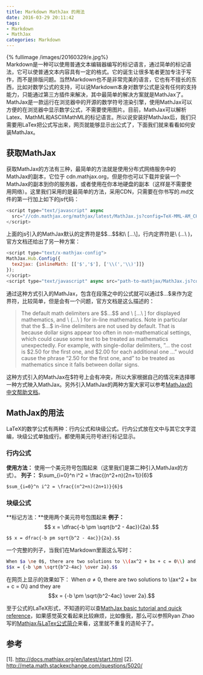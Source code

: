 ```yaml
---
title: Markdown MathJax 的用法
date: 2016-03-29 20:11:42
tags:
- Markdown
- MathJax
categories: Markdown
---
```

{% fullimage /images/20160329/e.jpg%}  
Markdown是一种可以使用普通文本编辑器编写的标记语言，通过简单的标记语法，它可以使普通文本内容具有一定的格式。它的诞生让很多笔者更加专注于写作，而不是排版问题。当然Markdown也不是非常完美的语言，它也有不擅长的东西，比如对数学公式的支持，可以说Markdown本身对数学公式是没有任何的支持能力，只能通过第三方插件来解决，其中最简单的解决方案就是MathJax了。MathJax是一款运行在浏览器中的开源的数学符号渲染引擎，使用MathJax可以方便的在浏览器中显示数学公式，不需要使用图片。目前，MathJax可以解析Latex、MathML和ASCIIMathML的标记语言。所以说安装好MathJax后，我们只需要用LaTex把公式写出来，网页就能够显示出公式了，下面我们就来看看如何安装MathJax。
<!-- more -->
## 获取MathJax
获取MathJax的方法有三种，最简单的方法就是使用分布式网络服务中的MathJax的副本，它位于 cdn.mathjax.org，但是你也可以下载并安装一个MathJax的副本到你的服务器，或者使用在你本地硬盘的副本（这样是不需要使用网络）。这里我们采用的是最简单的方法，采用CDN，只需要在你书写的.md文件的第一行加上如下的js代码：
``` JavaScript
<script type="text/javascript" async
  src="//cdn.mathjax.org/mathjax/latest/MathJax.js?config=TeX-MML-AM_CHTML">
</script>
```
上面的js引入的MathJax默认的定界符是\$\$...\$\$和\\ [...\\]，行内定界符是\\ (...\\ )，官方文档还给出了另一种方案：
``` javascript
<script type="text/x-mathjax-config">
MathJax.Hub.Config({
  tex2jax: {inlineMath: [['$','$'], ['\\(','\\)']]}
});
</script>
<script type="text/javascript" async src="path-to-mathjax/MathJax.js?config=TeX-AMS_CHTML"></script>
```
通过这种方式引入的MathJax，包含在段落之中的公式就可以通过\$...\$来作为定界符，比较简单，但是会有一个问题，官方文档是这么描述的：
>The default math delimiters are \$\$...\$\$ and \\ [...\\ ] for displayed mathematics, and \\ (...\\ ) for in-line mathematics. Note in particular that the \$...\$ in-line delimiters are not used by default. That is because dollar signs appear too often in non-mathematical settings, which could cause some text to be treated as mathematics unexpectedly. For example, with single-dollar delimiters, ”... the cost is \$2.50 for the first one, and \$2.00 for each additional one ...” would cause the phrase “2.50 for the first one, and” to be treated as mathematics since it falls between dollar signs.

这种方式引入的MathJax在$符号上会有冲突，所以大家根据自己的情况来选择哪一种方式映入MathJax。另外引入MathJax的两种方案大家可以参考[MathJax的中文帮助文档](http://mathjax-chinese-doc.readthedocs.org/en/latest/start.html)。

## MathJax的用法
LaTeX的数学公式有两种：行内公式和块级公式。行内公式放在文中与其它文字混编，块级公式单独成行。都使用美元符号进行标记显示。
### 行内公式
**使用方法：** 使用一个美元符号包围起来（这里我们是第二种引入MathJax的方式）。
**列子：** $\sum_{i=0}^n i^2 = \frac{(n^2+n)(2n+1)}{6}$
```
$sum_{i=0}^n i^2 = \frac{(n^2+n)(2n+1)}{6}$
```
### 块级公式
**标记方法：**使用两个美元符号包围起来
**例子：**$$ x = \dfrac{-b \pm \sqrt{b^2 - 4ac}}{2a}.$$
```
$$ x = dfrac{-b pm sqrt{b^2 - 4ac}}{2a}.$$
```
一个完整的列子，当我们在Markdown里面这么写时：
``` bash
When $a \ne 0$, there are two solutions to \\(ax^2 + bx + c = 0\\) and they are
$$x = {-b \pm \sqrt{b^2-4ac} \over 2a}.$$
```
在网页上显示的效果如下：
When $a \ne 0$, there are two solutions to \\(ax^2 + bx + c = 0\\) and they are
$$x = {-b \pm \sqrt{b^2-4ac} \over 2a}.$$

至于公式的LaTeX形式，不知道的可以查[MathJax basic tutorial and quick reference](http://meta.math.stackexchange.com/questions/5020/mathjax-basic-tutorial-and-quick-reference)，如果感觉英文看起来比较麻烦，比如像我，那么可以参照Ryan Zhao写的[Mathjax与LaTex公式简介](http://mlworks.cn/posts/introduction-to-mathjax-and-latex-expression/)来看，这里就不重复的造轮子了。
## 参考
[1]. http://docs.mathjax.org/en/latest/start.html
[2]. http://meta.math.stackexchange.com/questions/5020/

















